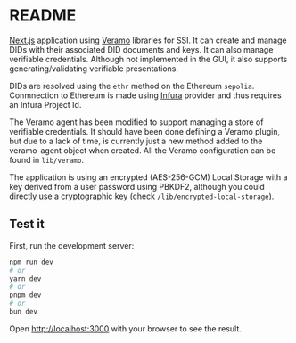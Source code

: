 # README

[Next.js](https://nextjs.org/) application using [Veramo](https://veramo.io/) libraries for SSI. It can create and manage DIDs with their associated DID documents and keys. It can also manage verifiable credentials. Although not implemented in the GUI, it also supports generating/validating verifiable presentations.

DIDs are resolved using the `ethr` method on the Ethereum `sepolia`. Conmnection to Ethereum is made using [Infura](https://app.infura.io/) provider and thus requires an Infura Project Id.

The Veramo agent has been modified to support managing a store of verifiable credentials. It should have been done defining a Veramo plugin, but due to a lack of time, is currently just a new method added to the veramo-agent object when created. All the Veramo configuration can be found in `lib/veramo`.

The application is using an encrypted (AES-256-GCM) Local Storage with a key derived from a user password using PBKDF2, although you could directly use a cryptographic key (check `/lib/encrypted-local-storage`).

## Test it

First, run the development server:

```bash
npm run dev
# or
yarn dev
# or
pnpm dev
# or
bun dev
```

Open [http://localhost:3000](http://localhost:3000) with your browser to see the result.

